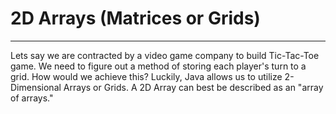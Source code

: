 # 2D Arrays (Matrices or Grids)
<hr>
Lets say we are contracted by a video game company to build Tic-Tac-Toe game. We need to figure out a method of storing each player's turn to a grid. How would we achieve this? Luckily, Java allows us to utilize 2-Dimensional Arrays or Grids. A 2D Array can best be described as an "array of arrays."

